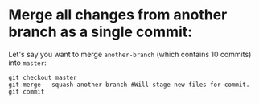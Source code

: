 # Merge all changes from another branch as a single commit:

Let's say you want to merge `another-branch` (which contains 10 commits) into `master`:

    git checkout master
    git merge --squash another-branch #Will stage new files for commit.
    git commit

